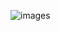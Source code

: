 ![images](https://github.com/skypse/Exemplos_CSharp/assets/97822775/53cafc11-9467-4aa8-aca6-26d17c7790bf)
